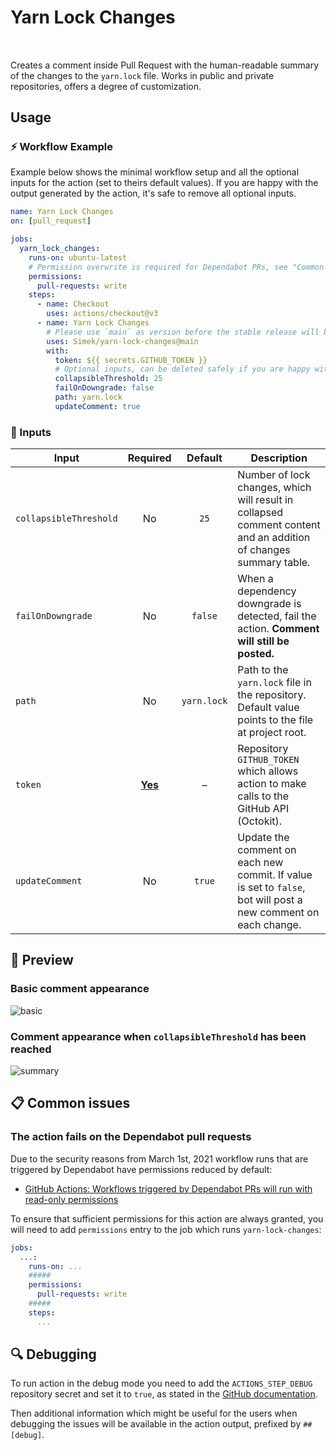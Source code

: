 # Yarn Lock Changes

[<sub><img src="https://git.io/J38HP" height="16" /></sub>](#) [<sub><img src="https://git.io/J38dY" height="16" /></sub>](#) [<sub><img src="https://git.io/J38ds" height="16" /></sub>](#) [<sub><img src="https://git.io/J38dt" height="16" /></sub>](#)

Creates a comment inside Pull Request with the human-readable summary of the changes to the `yarn.lock` file. Works in public and private repositories, offers a degree of customization.

## Usage

### ⚡️ Workflow Example

Example below shows the minimal workflow setup and all the optional inputs for the action (set to theirs default values). If you are happy with the output generated by the action, it's safe to remove all optional inputs.

```yml
name: Yarn Lock Changes
on: [pull_request]

jobs:
  yarn_lock_changes:
    runs-on: ubuntu-latest
    # Permission overwrite is required for Dependabot PRs, see "Common issues" below.
    permissions:
      pull-requests: write
    steps:
      - name: Checkout
        uses: actions/checkout@v3
      - name: Yarn Lock Changes
        # Please use `main` as version before the stable release will be published as `v1`.
        uses: Simek/yarn-lock-changes@main
        with:
          token: ${{ secrets.GITHUB_TOKEN }}
          # Optional inputs, can be deleted safely if you are happy with default values.
          collapsibleThreshold: 25
          failOnDowngrade: false
          path: yarn.lock
          updateComment: true
```

### 🔌 Inputs

| Input | Required | Default | Description |
| --- | :---: | :---: | --- |
| `collapsibleThreshold` | No | `25` | Number of lock changes, which will result in collapsed comment content and an addition of changes summary table. |
| `failOnDowngrade` | No | `false` | When a dependency downgrade is detected, fail the action. __Comment will still be posted.__ |
| `path` | No | `yarn.lock` | Path to the `yarn.lock` file in the repository. Default value points to the file at project root. |
| `token` | <ins>**Yes**</ins> | – | Repository `GITHUB_TOKEN` which allows action to make calls to the GitHub API (Octokit). |
| `updateComment` | No | `true` | Update the comment on each new commit. If value is set to `false`, bot will post a new comment on each change. |

## 📸 Preview

### Basic comment appearance

<img alt="basic" src="https://user-images.githubusercontent.com/719641/116818857-c5029d80-ab6d-11eb-8b48-122b851c1d9e.png">

### Comment appearance when `collapsibleThreshold` has been reached

<img alt="summary" src="https://user-images.githubusercontent.com/719641/116819012-7efa0980-ab6e-11eb-99f1-15996b6f12b4.png">

## 📋 Common issues

### The action fails on the Dependabot pull requests

Due to the security reasons from March 1st, 2021 workflow runs that are triggered by Dependabot have permissions reduced by default: 

* [GitHub Actions: Workflows triggered by Dependabot PRs will run with read-only permissions](https://github.blog/changelog/2021-02-19-github-actions-workflows-triggered-by-dependabot-prs-will-run-with-read-only-permissions/)

To ensure that sufficient permissions for this action are always granted, you will need to add `permissions` entry to the job which runs `yarn-lock-changes`:

```yml
jobs:
  ...:
    runs-on: ...
    #####
    permissions:
      pull-requests: write
    #####
    steps:
      ...
```

## 🔍️ Debugging

To run action in the debug mode you need to add the `ACTIONS_STEP_DEBUG` repository secret and set it to `true`, as stated in the [GitHub documentation](https://docs.github.com/en/actions/managing-workflow-runs/enabling-debug-logging#enabling-step-debug-logging).

Then additional information which might be useful for the users when debugging the issues will be available in the action output, prefixed by `##[debug]`.